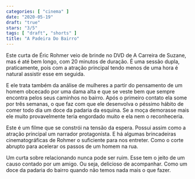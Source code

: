 ```yaml
---
categories: [ "cinema" ]
date: "2020-05-19"
draft: "true"
stars: "3/5"
tags: [ "draft", "shorts" ]
title: "A Padeira Do Bairro"
---
```

Este curta de Éric Rohmer veio de brinde no DVD de A Carreira de Suzane, mas é até bem longo, com 20 minutos de duração. É uma sessão dupla, praticamente, pois com a atração principal tendo menos de uma hora é natural assistir esse em seguida.

E ele trata também da análise de mulheres a partir do pensamento de um homem obcecado por uma dama alta e que se veste bem que sempre encontra pelos seus caminhos no bairro. Após o primeiro contato ela some por três semanas, o que faz com que ele desenvolva o péssimo hábito de comer todo dia um doce da padaria da esquina. Se a moça demorasse mais ele muito provavelmente teria engordado muito e ela nem o reconheceria.

Este é um filme que se constrói na tensão da espera. Possui assim como a atração principal um narrador protagonista. E há algumas brincadeiras cinematográficas de Rohmer o suficiente para nos entreter. Como o corte abrupto para acelerar os passos de um homem na rua.

Um curta sobre relacionando nunca pode ser ruim. Esse tem o jeito de um causo contado por um amigo. Ou seja, delicioso de acompanhar. Como um doce da padaria do bairro quando não temos nada mais o que fazer.
